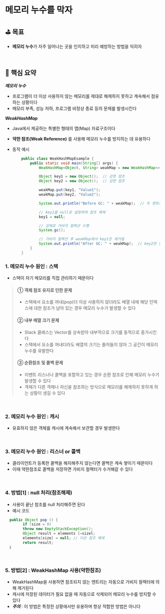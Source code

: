 # 메모리 누수를 막자

## ⛳️ 목표

- **메모리 누수**가 자주 일어나는 곳을 인지하고 미리 예방하는 방법을 익히자

<br>

## 📄 핵심 요약

***메모리 누수***

- 프로그램이 더 이상 사용하지 않는 메모리를 제대로 해제하지 못하고 계속해서 점유하는 상황이다
- 메모리 부족, 성능 저하, 프로그램 비정상 종료 등의 문제를 발생시킨다

***WeakHashMap***

- Java에서 제공하는 특별한 형태의 맵(Map) 자료구조이다
- **약한 참조(Weak Reference)** 를 사용해 메모리 누수를 방지하는 데 유용하다
- 동작 예시

    ```java
        public class WeakHashMapExample {
            public static void main(String[] args) {
                WeakHashMap<Object, String> weakMap = new WeakHashMap<>();

                Object key1 = new Object();  // 강한 참조
                Object key2 = new Object();  // 강한 참조

                weakMap.put(key1, "Value1");
                weakMap.put(key2, "Value2");

                System.out.println("Before GC: " + weakMap);  // 두 엔트리 모두 존재

                // key1을 null로 설정하여 참조 해제
                key1 = null;

                // 강제로 가비지 컬렉션 수행
                System.gc();

                // 가비지 컬렉션 후 weakMap에서 key1은 제거됨
                System.out.println("After GC: " + weakMap);  // key2만 남아 있음
            }
        }
    ```
  
### 1. 메모리 누수 원인 : 스택
- 스택이 자기 메모리를 직접 관리하기 때문이다

> #### ① 객체 참조 유지로 인한 문제
> - 스택에서 요소를 꺼내(pop)더 이상 사용하지 않더라도 배열 내에 해당 인덱스에 대한 참조가 남아 있는 경우 메모리 누수가 발생할 수 있다
>
> #### ② 내부 배열 크기 문제
> - Stack 클래스는 Vector를 상속받아 내부적으로 크기를 동적으로 증가시킨다
> - 스택에서 요소를 꺼내더라도 배열의 크기는 줄어들지 않아 그 공간이 메모리 누수를 유발한다
>
> #### ③ 순환참조 및 콜백 문제
> - 이벤트 리스너나 콜백을 포함하고 있는 경우 순환 참조로 인해 메모리 누수가 발생할 수 있다
> - 객체가 다른 객체나 자신을 참조하는 방식으로 메모리를 해제하지 못하게 하는 상황이 생길 수 있다

<br>

### 2. 메모리 누수 원인 : 캐시
- 유효하지 않은 객체를 캐시에 계속해서 보관할 경우 발생한다

<br>

### 3. 메모리 누수 원인 : 리스너 or 콜백
- 클라이언트가 등록한 콜백을 해지해주지 않는다면 콜백은 계속 쌓이기 때문이다
- 이때 약한참조로 콜백을 저장하면 가비지 컬렉터가 수거해갈 수 있다

<br>

### 4. 방법[1] : null 처리(참조해제)
- 사용이 끝난 참조를 null 처리해주면 된다
- 예시 코드
```java
  public Object pop () {
        if (size = 0)
        throw new EmptyStackException();
        Object result = elements [—sizel;
        elements[size] = null; // 다쓴 참조 해제
        return result;
  ｝
```

<br>

### 5. 방법[2] : WeakHashMap 사용(약한참조)
- WeakHashMap을 사용하면 참조되지 않는 엔트리는 자동으로 가비지 컬렉터에 의해 제거된다
- 캐시에 저장된 데이터가 필요 없을 때 자동으로 삭제되어 메모리 누수를 방지할 수 있다
- ***주의*** : 이 방법은 특정한 상황에서만 유용하며 항상 적합한 방법은 아니다
